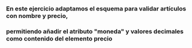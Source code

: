 ### En este ejercicio adaptamos el esquema para validar artículos con nombre y precio,  
### permitiendo añadir el atributo "moneda" y valores decimales como contenido del elemento precio